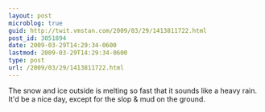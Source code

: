 ```yaml
---
layout: post
microblog: true
guid: http://twit.vmstan.com/2009/03/29/1413811722.html
post_id: 3051894
date: 2009-03-29T14:29:34-0600
lastmod: 2009-03-29T14:29:34-0600
type: post
url: /2009/03/29/1413811722.html
---
```

The snow and ice outside is melting so fast that it sounds like a heavy rain. It'd be a nice day, except for the slop & mud on the ground.
